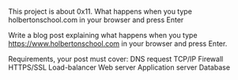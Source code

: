 This project is about 0x11. What happens when you type holbertonschool.com in your browser and press Enter

Write a blog post explaining what happens when you type https://www.holbertonschool.com in your browser and press Enter.

Requirements, your post must cover:
DNS request
TCP/IP
Firewall
HTTPS/SSL
Load-balancer
Web server
Application server
Database
